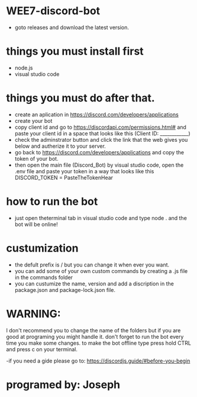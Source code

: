 # WEE7-discord-bot

* goto releases and download the latest version.

# things you must install first
* node.js
* visual studio code

# things you must do after that.
* create an aplication in https://discord.com/developers/applications
* create your bot
* copy client id and go to https://discordapi.com/permissions.html# and paste your client id in a space that looks like this (Client ID: ____________)
* check the adminstrator button and click the link that the web gives you below and autherize it to your server.
* go back to https://discord.com/developers/applications and copy the token of your bot.
* then open the main file (Discord_Bot) by visual studio code, open the .env file and paste your token in a way that looks like this      DISCORD_TOKEN = PasteTheTokenHear

# how to run the bot
* just open theterminal tab in visual studio code and type    node .    and the bot will be online!

# custumization 
* the defult prefix is / but you can change it when ever you want.
* you can add some of your own custom commands by creating a .js file in the commands folder
* you can custumize the name, version and add a discription in the package.json and package-lock.json file.

# WARNING: 
   I don't recommend you to change the name of the folders
	 but if you are good at programing you might handle it.
	 don't forget to run the bot every time you make some 
	 changes. to make the bot offline type press hold CTRL
	  and press c on your terminal.

-if you need a gide please go to: https://discordjs.guide/#before-you-begin
# programed by: Joseph
